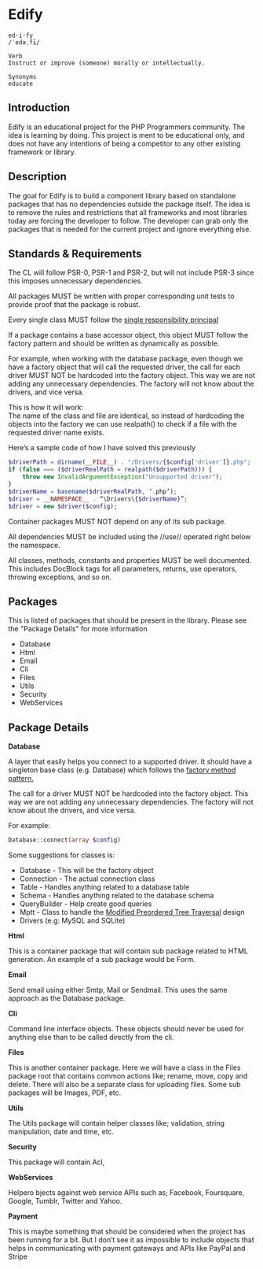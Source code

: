 Edify
=====

```
ed·i·fy  
/ˈedəˌfī/

Verb
Instruct or improve (someone) morally or intellectually.

Synonyms
educate
```

Introduction
-----

Edify is an educational project for the PHP Programmers community. The idea is learning by doing. This project is ment to be educational only, and does not have any intentions of being a competitor to any other existing framework or library.

Description
-----

The goal for Edify is to build a component library based on standalone packages that has no dependencies outside the package itself. The idea is to remove the rules and restrictions that all frameworks and most libraries today are forcing the developer to follow. The developer can grab only the packages that is needed for the current project and ignore everything else.

Standards & Requirements
-----

The CL will follow PSR-0, PSR-1 and PSR-2, but will not include PSR-3 since this imposes unnecessary dependencies.

All packages MUST be written with proper corresponding unit tests to provide proof that the package is robust.

Every single class MUST follow the [single responsibility principal](http://www.oodesign.com/single-responsibility-principle.html)

If a package contains a base accessor object, this object MUST follow the factory pattern and should be written as dynamically as possible.

For example, when working with the database package, even though we have a factory object that will call the requested driver, the call for each driver MUST NOT be hardcoded into the factory object. This way we are not adding any unnecessary dependencies. The factory will not know about the drivers, and vice versa.

This is how it will work:  
The name of the class and file are identical, so instead of hardcoding the objects into the factory we can use realpath() to check if a file with the requested driver name exists.

Here’s a sample code of how I have solved this previously

```php
$driverPath = dirname(__FILE__) . "/Drivers/{$config['driver']}.php";
if (false === ($driverRealPath = realpath($driverPath))) {
    throw new InvalidArgumentException("Unsupported driver");
}
$driverName = basename($driverRealPath, ‘.php’);
$driver = __NAMESPACE__ . “\Drivers\{$driverName}”;
$driver = new $driver($config);
```

Container packages MUST NOT depend on any of its sub package.

All dependencies MUST be included using the //use// operated right below the namespace.

All classes, methods, constants and properties MUST be well documented. This includes DocBlock tags for all parameters, returns, use operators, throwing exceptions, and so on.

Packages
------

This is listed of packages that should be present in the library. Please see the "Package Details" for more information

  * Database
  * Html
  * Email
  * Cli
  * Files
  * Utils
  * Security
  * WebServices

Package Details
------

**Database**

A layer that easily helps you connect to a supported driver. It should have a singleton base class (e.g. Database) which follows the [factory method pattern.](http://www.oodesign.com/factory-method-pattern.html)

The call for a driver MUST NOT be hardcoded into the factory object. This way we are not adding any unnecessary dependencies. The factory will not know about the drivers, and vice versa.

For example:  
```php
Database::connect(array $config)
```

Some suggestions for classes is:

  * Database - This will be the factory object
  * Connection - The actual connection class
  * Table - Handles anything related to a database table
  * Schema - Handles anything related to the database schema
  * QueryBuilder - Help create good queries
  * Mptt - Class to handle the [Modified Preordered Tree Traversal](http://www.sitepoint.com/hierarchical-data-database-2/) design
  * Drivers (e.g: MySQL and SQLite)

**Html**

This is a container package that will contain sub package related to HTML generation. An example of a sub package would be Form.

**Email**

Send email using either Smtp, Mail or Sendmail. This uses the same approach as the Database package.

**Cli**

Command line interface objects. These objects should never be used for anything else than to be called directly from the cli.

**Files**

This is another container package. Here we will have a class in the Files package root that contains common actions like; rename, move, copy and delete. There will also be a separate class for uploading files. Some sub packages will be Images, PDF, etc.

**Utils**

The Utils package will contain helper classes like; validation, string manipulation, date and time, etc.

**Security**

This package will contain Acl, 

**WebServices**

Helpero bjects against web service APIs such as; Facebook, Foursquare, Google, Tumblr, Twitter and Yahoo.

**Payment**

This is maybe something that should be considered when the project has been running for a bit. But I don’t see it as impossible to include objects that helps in communicating with payment gateways and APIs like PayPal and Stripe